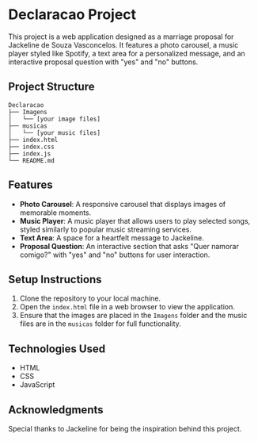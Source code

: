 # Declaracao Project

This project is a web application designed as a marriage proposal for Jackeline de Souza Vasconcelos. It features a photo carousel, a music player styled like Spotify, a text area for a personalized message, and an interactive proposal question with "yes" and "no" buttons.

## Project Structure

```
Declaracao
├── Imagens
│   └── [your image files]
├── musicas
│   └── [your music files]
├── index.html
├── index.css
├── index.js
└── README.md
```

## Features

- **Photo Carousel**: A responsive carousel that displays images of memorable moments.
- **Music Player**: A music player that allows users to play selected songs, styled similarly to popular music streaming services.
- **Text Area**: A space for a heartfelt message to Jackeline.
- **Proposal Question**: An interactive section that asks "Quer namorar comigo?" with "yes" and "no" buttons for user interaction.

## Setup Instructions

1. Clone the repository to your local machine.
2. Open the `index.html` file in a web browser to view the application.
3. Ensure that the images are placed in the `Imagens` folder and the music files are in the `musicas` folder for full functionality.

## Technologies Used

- HTML
- CSS
- JavaScript

## Acknowledgments

Special thanks to Jackeline for being the inspiration behind this project.